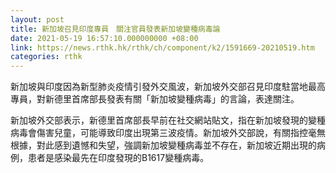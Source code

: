 ```yaml
---
layout: post
title: 新加坡召見印度專員　關注官員發表新加坡變種病毒論
date: 2021-05-19 16:57:10.000000000 +08:00
link: https://news.rthk.hk/rthk/ch/component/k2/1591669-20210519.htm
categories: rthk
---
```


新加坡與印度因為新型肺炎疫情引發外交風波，新加坡外交部召見印度駐當地最高專員，對新德里首席部長發表有關「新加坡變種病毒」的言論，表達關注。

新加坡外交部表示，新德里首席部長早前在社交網站貼文，指在新加坡發現的變種病毒會傷害兒童，可能導致印度出現第三波疫情。新加坡外交部說，有關指控毫無根據，對此感到遺憾和失望，強調新加坡變種病毒並不存在，新加坡近期出現的病例，患者是感染最先在印度發現的B1617變種病毒。
